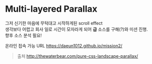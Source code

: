 # Multi-layered Parallax

<p>
그저 신기한 마음에 무턱대고 시작하게된 scroll effect<br>
생각보다 어렵고 회사 일로 시간이 모자라게 되어 <strong>급</strong> 소스를 구해(?)와 미션 진행.<br>
향후 소스 분석 필요!
</p>

온라인 접속 가능 URL
https://daeun1012.github.io/mission2/

> 출처
> http://thewaterbear.com/pure-css-landscape-parallax/